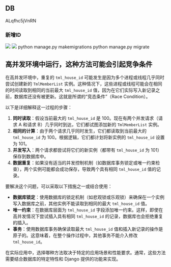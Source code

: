 ## DB
ALqfhc5jVnRN
### 新增ID
![](https://i.imgur.com/qRMHfIa.png)
![](https://i.imgur.com/bmKq1B9.png)
python manage.py makemigrations
python manage.py migrate
## 高并发环境中运行，这种方法可能会引起竞争条件
在高并发环境中，重复的 `tml_house_id` 可能发生是因为多个进程或线程几乎同时尝试创建新的 `TmlMemberList` 实例。这种情况下，这些进程或线程可能会在相同的时间读取到相同的当前最大 `tml_house_id` 值，因为在它们实际写入新记录之前，数据库还没有被更新。这就是所谓的“竞态条件”（Race Condition）。

以下是详细解释这一过程的步骤：

1. **同时读取**：假设当前最大的 `tml_house_id` 是 100。现在有两个并发请求（请求 A 和请求 B）几乎同时到达，它们都试图添加新的 `TmlMemberList` 实例。
2. **相同的计算**：由于两个请求几乎同时发生，它们都读取到当前最大的 `tml_house_id` 为 100。根据逻辑，它们都计划将新实例的 `tml_house_id` 设置为 101。
3. **并发写入**：两个请求都尝试将它们的新实例（都带有 `tml_house_id` 为 101）保存到数据库中。
4. **数据重复**：如果没有适当的并发控制机制（如数据库事务锁定或唯一约束检查），两个实例可能都会成功保存，导致两个具有相同 `tml_house_id` 值的记录。

要解决这个问题，可以采取以下措施之一或结合使用：

- **数据库锁定**：使用数据库的锁定机制（如悲观锁或乐观锁）来确保在一个实例写入数据库之前，其他实例不能读取到相同的最大 `tml_house_id` 值。
- **唯一约束**：在数据库层面为 `tml_house_id` 字段添加唯一约束。这样，即使在高并发情况下尝试插入具有相同 `tml_house_id` 的记录，数据库也会拒绝重复的插入。
- **事务**：使用数据库事务确保读取最大 `tml_house_id` 值和插入新记录的操作是原子的。这意味着，在整个操作过程中，其他事务不能介入修改 `tml_house_id`。

在实际应用中，选择哪种方法取决于特定的应用场景和性能要求。通常，这些方法需要结合数据库的特定特性和 Django 提供的功能来实现。



